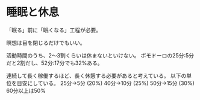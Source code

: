 # 睡眠と休息

「眠る」前に「眠くなる」工程が必要。

瞑想は目を閉じるだけでもいい。

活動時間のうち、2〜3割くらいは休まないといけない。
ポモドーロの25分:5分だと2割だし、52分:17分でも32%ある。

連続して長く稼働するほど、長く休憩する必要があると考えている。
以下の単位を目安にしている。
25分→5分 (20%)
40分→10分 (25%)
50分→15分 (30%)
60分以上は50%
